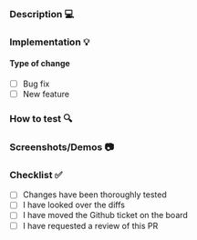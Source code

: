 ### Description 💻

<!-- Explain the purpose of the PR and link GITHUB ticket.-->

### Implementation 💡

<!-- Why did you choose a particular solution? What unexpected issues did you encounter? -->
<!-- If applicable, reference the Figma design comp. -->

#### Type of change

- [ ] Bug fix
- [ ] New feature

### How to test 🔍

<!-- How can others test your changes? Be explicit. -->

### Screenshots/Demos 📷

<!-- Add screenshots, when applicable. If using a recorded demo, upload them then add shared link. -->

### Checklist ✅

- [ ] Changes have been thoroughly tested
- [ ] I have looked over the diffs
- [ ] I have moved the Github ticket on the board
- [ ] I have requested a review of this PR